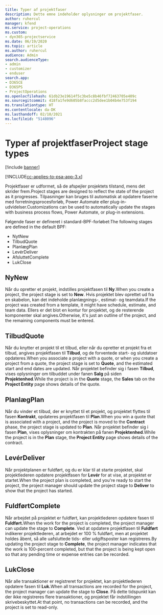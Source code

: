 ```yaml
---
title: Typer af projektfaser
description: Dette emne indeholder oplysninger om projektfaser.
author: ruhercul
manager: kfend
ms.service: project-operations
ms.custom:
- dyn365-projectservice
ms.date: 06/19/2020
ms.topic: article
ms.author: ruhercul
audience: Admin
search.audienceType:
- admin
- customizer
- enduser
search.app:
- D365CE
- D365PS
- ProjectOperations
ms.openlocfilehash: 61db23e19614f5c3be5c8b46fbf72463705e409c
ms.sourcegitcommit: 418fa1fe9d605b8faccc2d5dee1b04b4e753f194
ms.translationtype: HT
ms.contentlocale: da-DK
ms.lasthandoff: 02/10/2021
ms.locfileid: "5148096"
---
```

# <a name="project-stage-types"></a><span data-ttu-id="3d548-103">Typer af projektfaser</span><span class="sxs-lookup"><span data-stu-id="3d548-103">Project stage types</span></span> 

[!include [banner](../includes/psa-now-project-operations.md)]

[!INCLUDE[cc-applies-to-psa-app-3.x](../includes/cc-applies-to-psa-app-3x.md)]

<span data-ttu-id="3d548-104">Projektfaser er udformet, så de afspejler projektets tilstand, mens det skrider frem.</span><span class="sxs-lookup"><span data-stu-id="3d548-104">Project stages are designed to reflect the state of the project as it progresses.</span></span> <span data-ttu-id="3d548-105">Tilpasninger kan bruges til automatisk at opdatere faserne med forretningsprocesforløb, Power Automate eller plug-in-udvidelser.</span><span class="sxs-lookup"><span data-stu-id="3d548-105">Customizations can be used to automatically update the stages with business process flows, Power Automate, or plug-in extensions.</span></span>

<span data-ttu-id="3d548-106">Følgende faser er defineret i standard-BPF-forløbet:</span><span class="sxs-lookup"><span data-stu-id="3d548-106">The following stages are defined in the default BPF:</span></span>

- <span data-ttu-id="3d548-107">Nyt</span><span class="sxs-lookup"><span data-stu-id="3d548-107">New</span></span>
- <span data-ttu-id="3d548-108">Tilbud</span><span class="sxs-lookup"><span data-stu-id="3d548-108">Quote</span></span>
- <span data-ttu-id="3d548-109">Planlæg</span><span class="sxs-lookup"><span data-stu-id="3d548-109">Plan</span></span>
- <span data-ttu-id="3d548-110">Levér</span><span class="sxs-lookup"><span data-stu-id="3d548-110">Deliver</span></span>
- <span data-ttu-id="3d548-111">Afsluttet</span><span class="sxs-lookup"><span data-stu-id="3d548-111">Complete</span></span>
- <span data-ttu-id="3d548-112">Luk</span><span class="sxs-lookup"><span data-stu-id="3d548-112">Close</span></span> 

## <a name="new"></a><span data-ttu-id="3d548-113">Ny</span><span class="sxs-lookup"><span data-stu-id="3d548-113">New</span></span>

<span data-ttu-id="3d548-114">Når du opretter et projekt, indstilles projektfasen til **Ny**.</span><span class="sxs-lookup"><span data-stu-id="3d548-114">When you create a project, the project stage is set to **New**.</span></span> <span data-ttu-id="3d548-115">Hvis projektet blev oprettet ud fra en skabelon, kan det indeholde planlægnings-, estimat- og teamdata.</span><span class="sxs-lookup"><span data-stu-id="3d548-115">If the project was created from a template, it might have schedule, estimate, and team data.</span></span> <span data-ttu-id="3d548-116">Ellers er det blot en kontur for projektet, og de resterende komponenter skal angives.</span><span class="sxs-lookup"><span data-stu-id="3d548-116">Otherwise, it's just an outline of the project, and the remaining components must be entered.</span></span>

## <a name="quote"></a><span data-ttu-id="3d548-117">Tilbud</span><span class="sxs-lookup"><span data-stu-id="3d548-117">Quote</span></span>

<span data-ttu-id="3d548-118">Når du knytter et projekt til et tilbud, eller når du opretter et projekt fra et tilbud, angives projektfasen til **Tilbud**, og de forventede start- og slutdatoer opdateres.</span><span class="sxs-lookup"><span data-stu-id="3d548-118">When you associate a project with a quote, or when you create a project from a quote, the project stage is set to **Quote**, and the estimated start and end dates are updated.</span></span> <span data-ttu-id="3d548-119">Når projektet befinder sig i fasen **Tilbud**, vises oplysninger om tilbuddet under fanen **Salg** på siden **Projektenhed**.</span><span class="sxs-lookup"><span data-stu-id="3d548-119">While the project is in the **Quote** stage, the **Sales** tab on the **Project Entity** page shows details of the quote.</span></span>

## <a name="plan"></a><span data-ttu-id="3d548-120">Planlæg</span><span class="sxs-lookup"><span data-stu-id="3d548-120">Plan</span></span>

<span data-ttu-id="3d548-121">Når du vinder et tilbud, der er knyttet til et projekt, og projektet flyttes til fasen **Kontrakt**, opdateres projektfasen til **Plan**.</span><span class="sxs-lookup"><span data-stu-id="3d548-121">When you win a quote that is associated with a project, and the project is moved to the **Contract** phase, the project stage is updated to **Plan**.</span></span> <span data-ttu-id="3d548-122">Når projektet befinder sig i fasen **Plan**, vises oplysninger om kontrakten på fanen **Projektenhed**.</span><span class="sxs-lookup"><span data-stu-id="3d548-122">While the project is in the **Plan** stage, the **Project Entity** page shows details of the contract.</span></span>

## <a name="deliver"></a><span data-ttu-id="3d548-123">Levér</span><span class="sxs-lookup"><span data-stu-id="3d548-123">Deliver</span></span>

<span data-ttu-id="3d548-124">Når projektplanen er fuldført, og du er klar til at starte projektet, skal projektlederen opdatere projektfasen for **Levér** for at vise, at projektet er startet.</span><span class="sxs-lookup"><span data-stu-id="3d548-124">When the project plan is completed, and you're ready to start the project, the project manager should update the project stage to **Deliver** to show that the project has started.</span></span>

## <a name="complete"></a><span data-ttu-id="3d548-125">Fuldført</span><span class="sxs-lookup"><span data-stu-id="3d548-125">Complete</span></span> 

<span data-ttu-id="3d548-126">Når arbejdet på projektet er fuldført, kan projektlederen opdatere fasen til **Fuldført.**</span><span class="sxs-lookup"><span data-stu-id="3d548-126">When the work for the project is completed, the project manager can update the stage to **Complete**.</span></span> <span data-ttu-id="3d548-127">Ved at opdatere projektfasen til **Fuldført** indikerer projektlederen, at arbejdet er 100 % fuldført, men at projektet holdes åbent, så alle uafsluttede tids- eller udgiftsposter kan registreres.</span><span class="sxs-lookup"><span data-stu-id="3d548-127">By updating the project stage to **Complete**, the project manager indicates that the work is 100-percent completed, but that the project is being kept open so that any pending time or expense entries can be recorded.</span></span>

## <a name="close"></a><span data-ttu-id="3d548-128">Luk</span><span class="sxs-lookup"><span data-stu-id="3d548-128">Close</span></span>

<span data-ttu-id="3d548-129">Når alle transaktioner er registreret for projektet, kan projektlederen opdatere fasen til **Luk.**</span><span class="sxs-lookup"><span data-stu-id="3d548-129">When all transactions are recorded for the project, the project manager can update the stage to **Close**.</span></span> <span data-ttu-id="3d548-130">På dette tidspunkt kan der ikke registreres flere transaktioner, og projektet får indstillingen skrivebeskyttet.</span><span class="sxs-lookup"><span data-stu-id="3d548-130">At that point, no transactions can be recorded, and the project is set to read-only.</span></span>
